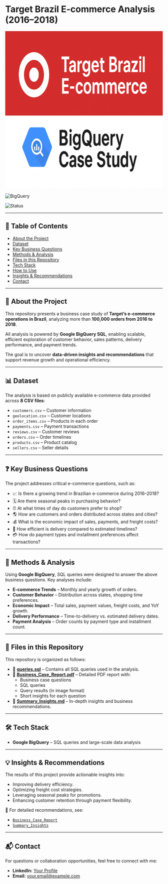 

# Target Brazil E-commerce Analysis (2016–2018)

<img src="assets/A_2D_digital_graphic_design_banner_for_a_case_stud.png" alt="Project Banner" height="500">

![BigQuery](https://img.shields.io/badge/SQL-BigQuery-blue?logo=googlecloud) 

![Status](https://img.shields.io/badge/Status-Completed-brightgreen)

---

## 📑 Table of Contents
- [About the Project](#-about-the-project)
- [Dataset](#-dataset)
- [Key Business Questions](#-key-business-questions)
- [Methods & Analysis](#-methods-analysis)
- [Files in this Repository](#-files-in-this-repository)
- [Tech Stack](#-tech-stack)
- [How to Use](#-how-to-use)
- [Insights & Recommendations](-#insights-recommendations)
- [Contact](-#contact)

---

## 📌 About the Project
This repository presents a business case study of **Target’s e-commerce operations in Brazil**, analyzing more than **100,000 orders from 2016 to 2018**.  

All analysis is powered by **Google BigQuery SQL**, enabling scalable, efficient exploration of customer behavior, sales patterns, delivery performance, and payment trends.  

The goal is to uncover **data-driven insights and recommendations** that support revenue growth and operational efficiency.

---

## 📊 Dataset
The analysis is based on publicly available e-commerce data provided across **8 CSV files**:  

- `customers.csv` – Customer information  
- `geolocation.csv` – Customer locations  
- `order_items.csv` – Products in each order  
- `payments.csv` – Payment transactions  
- `reviews.csv` – Customer reviews  
- `orders.csv` – Order timelines  
- `products.csv` – Product catalog  
- `sellers.csv` – Seller details  

---

## ❓ Key Business Questions
The project addresses critical e-commerce questions, such as:  
- 📈 Is there a growing trend in Brazilian e-commerce during 2016–2018?  
- 🗓️ Are there seasonal peaks in purchasing behavior?  
- ⏰ At what times of day do customers prefer to shop?  
- 🌎 How are customers and orders distributed across states and cities?  
- 💰 What is the economic impact of sales, payments, and freight costs?  
- 🚚 How efficient is delivery compared to estimated timelines?  
- 💳 How do payment types and installment preferences affect transactions?  

---

## 🔎 Methods & Analysis
Using **Google BigQuery**, SQL queries were designed to answer the above business questions. Key analyses include:  

- **E-commerce Trends** – Monthly and yearly growth of orders.  
- **Customer Behavior** – Distribution across states, shopping time preferences.  
- **Economic Impact** – Total sales, payment values, freight costs, and YoY growth.  
- **Delivery Performance** – Time-to-delivery vs. estimated delivery dates.  
- **Payment Analysis** – Order counts by payment type and installment count.  

---

## 📂 Files in this Repository
This repository is organized as follows:  

- 📜 **[queries.sql](queries.sql)** – Contains all SQL queries used in the analysis.  
- 📕 **[Business_Case_Report.pdf](Business_Case_Report.pdf)** – Detailed PDF report with:  
  - Business case questions  
  - SQL queries  
  - Query results (in image format)  
  - Short insights for each question  
- 📑 **[Summary_Insights.md](Summary_Insights.md)** – In-depth insights and business recommendations.  


---

## 🛠 Tech Stack
- **Google BigQuery** – SQL queries and large-scale data analysis  

---

## 💡 Insights & Recommendations
The results of this project provide actionable insights into:  
- Improving delivery efficiency.  
- Optimizing freight cost strategies.  
- Leveraging seasonal peaks for promotions.  
- Enhancing customer retention through payment flexibility.  

📕 For detailed recommendations, see:  
- [`Business_Case_Report`](Business_Case_Report.pdf)  
- [`Summary_Insights`](Summary_Insights.pdf)  

---

## 📬 Contact
For questions or collaboration opportunities, feel free to connect with me:  
- **LinkedIn:** [Your Profile](#)  
- **Email:** your.email@example.com  
